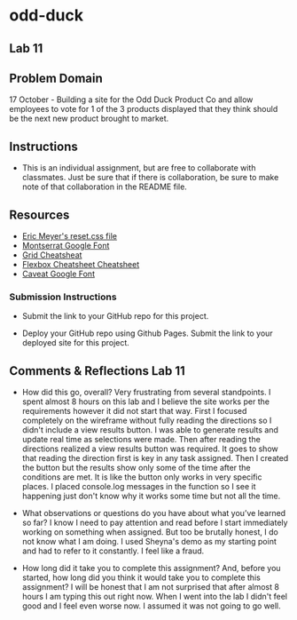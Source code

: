 # odd-duck

## Lab 11

## Problem Domain

17 October - Building a site for the Odd Duck Product Co and allow employees to vote for 1 of the 3 products displayed that they think should be the next new product brought to market.

## Instructions

* This is an individual assignment, but are free to collaborate with classmates. Just be sure that if there is collaboration, be sure to make note of that collaboration in the README file.

## Resources

* [Eric Meyer's reset.css file](https://meyerweb.com/eric/tools/css/reset/)
* [Montserrat Google Font](https://fonts.google.com/?query=Montserrat)
* [Grid Cheatsheat](https://grid.malven.co/)
* [Flexbox Cheatsheet Cheatsheet](https://jonitrythall.com/content/flexboxsheet.pdf)
* [Caveat Google Font](https://fonts.google.com/?query=Caveat)

### Submission Instructions

* Submit the link to your GitHub repo for this project.

* Deploy your GitHub repo using Github Pages. Submit the link to your deployed site for this project.

## Comments & Reflections Lab 11

* How did this go, overall?
Very frustrating from several standpoints. I spent almost 8 hours on this lab and I believe the site works per the requirements however it did not start that way. First I focused completely on the wireframe without fully reading the directions so I didn't include a view results button. I was able to generate results and update real time as selections were made. Then after reading the directions realized a view results button was required. It goes to show that reading the direction first is key in any task assigned. Then I created the button but the results show only some of the time after the conditions are met. It is like the button only works in very specific places.  I placed console.log messages in the function so I see it happening just don't know why it works some time but not all the time.

* What observations or questions do you have about what you’ve learned so far?
I know I need to pay attention and read before I start immediately working on something when assigned.  But too be brutally honest, I do not know what I am doing. I used Sheyna's demo as my starting point and had to refer to it constantly. I feel like a fraud.

* How long did it take you to complete this assignment? And, before you started, how long did you think it would take you to complete this assignment?
I will be honest that I am not surprised that after almost 8 hours I am typing this out right now. When I went into the lab I didn't feel good and I feel even worse now. I assumed it was not going to go well.
